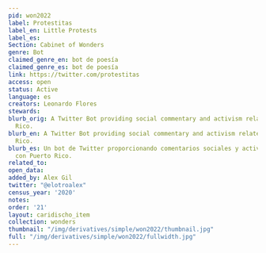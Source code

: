 ```yaml
---
pid: won2022
label: Protestitas
label_en: Little Protests
label_es:
Section: Cabinet of Wonders
genre: Bot
claimed_genre_en: bot de poesía
claimed_genre_es: bot de poesía
link: https://twitter.com/protestitas
access: open
status: Active
language: es
creators: Leonardo Flores
stewards:
blurb_orig: A Twitter Bot providing social commentary and activism related to Puerto
  Rico.
blurb_en: A Twitter Bot providing social commentary and activism related to Puerto
  Rico.
blurb_es: Un bot de Twitter proporcionando comentarios sociales y activismo relacionado
  con Puerto Rico.
related_to:
open_data:
added_by: Alex Gil
twitter: "@elotroalex"
census_year: '2020'
notes:
order: '21'
layout: caridischo_item
collection: wonders
thumbnail: "/img/derivatives/simple/won2022/thumbnail.jpg"
full: "/img/derivatives/simple/won2022/fullwidth.jpg"
---
```

